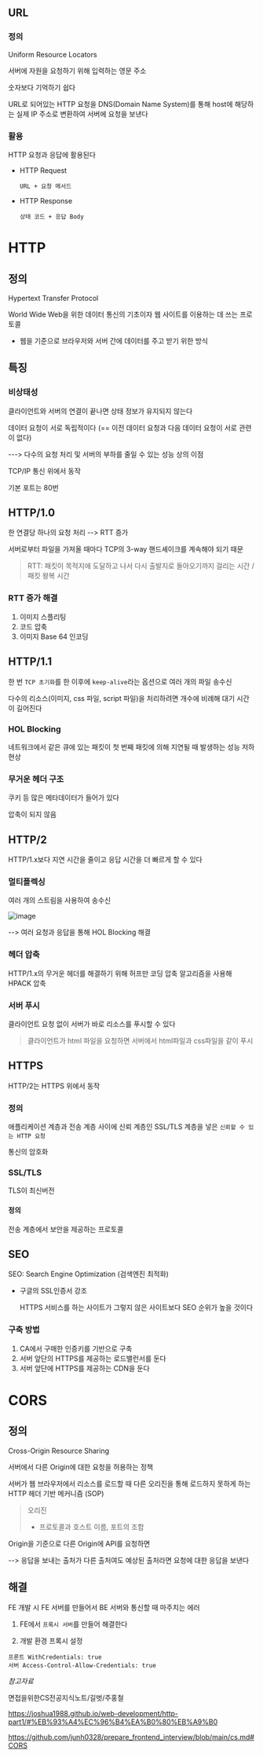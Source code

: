 ## URL

### 정의

Uniform Resource Locators

서버에 자원을 요청하기 위해 입력하는 영문 주소

숫자보다 기억하기 쉽다

URL로 되어있는 HTTP 요청을 DNS(Domain Name System)를 통해 host에 해당하는 실제 IP 주소로 변환하여 서버에 요청을 보낸다

### 활용

HTTP 요청과 응답에 활용된다

- HTTP Request

  `URL + 요청 메서드`

- HTTP Response

  `상태 코드 + 응답 Body`



# HTTP

## 정의

Hypertext Transfer Protocol

World Wide Web을 위한 데이터 통신의 기초이자 웹 사이트를 이용하는 데 쓰는 프로토콜

- 웹을 기준으로 브라우저와 서버 간에 데이터를 주고 받기 위한 방식



## 특징

### 비상태성

클라이언트와 서버의 연결이 끝나면 상태 정보가 유지되지 않는다

데이터 요청이 서로 독립적이다 (== 이전 데이터 요청과 다음 데이터 요청이 서로 관련이 없다)

---> 다수의 요청 처리 및 서버의 부하를 줄일 수 있는 성능 상의 이점

TCP/IP 통신 위에서 동작

기본 포트는 80번



## HTTP/1.0

한 연결당 하나의 요청 처리 --> RTT 증가

서버로부터 파일을 가져올 때마다 TCP의 3-way 핸드셰이크를 계속해야 되기 때문

> RTT: 패킷이 목적지에 도달하고 나서 다시 출발지로 돌아오기까지 걸리는 시간 / 패킷 왕복 시간

### RTT 증가 해결

1. 이미지 스플리팅
2. 코드 압축
3. 이미지 Base 64 인코딩



## HTTP/1.1

한 번 `TCP 초기화`를 한 이후에 `keep-alive`라는 옵션으로 여러 개의 파일 송수신

다수의 리소스(이미지, css 파일, script 파일)을 처리하려면 개수에 비례해 대기 시간이 길어진다

### HOL Blocking

네트워크에서 같은 큐에 있는 패킷이 첫 번째 패킷에 의해 지연될 때 발생하는 성능 저하 현상

### 무거운 헤더 구조

쿠키 등 많은 메타데이터가 들어가 있다

압축이 되지 않음



## HTTP/2

HTTP/1.x보다 지연 시간을 줄이고 응답 시간을 더 빠르게 할 수 있다

### 멀티플렉싱

여러 개의 스트림을 사용하여 송수신

![image](https://github.com/mindot7/TIL/assets/97648258/86a8fe45-5969-4048-9f25-77e0c9b3485e)

--> 여러 요청과 응답을 통해 HOL Blocking 해결

### 헤더 압축

HTTP/1.x의 무거운 헤더를 해결하기 위해 허프만 코딩 압축 알고리즘을 사용해 HPACK 압축

### 서버 푸시

클라이언트 요청 없이 서버가 바로 리소스를 푸시할 수 있다

> 클라이언트가 html 파일을 요청하면 서버에서 html파일과 css파일을 같이 푸시



## HTTPS

HTTP/2는 HTTPS 위에서 동작

### 정의

애플리케이션 계층과 전송 계층 사이에 신뢰 계층인 SSL/TLS 계층을 넣은 `신뢰할 수 있는 HTTP 요청`

통신의 암호화

### SSL/TLS

TLS이 최신버전

#### 정의

전송 계층에서 보안을 제공하는 프로토콜

## SEO

SEO: Search Engine Optimization (검색엔진 최적화)

- 구글의 SSL인증서 강조

  HTTPS 서비스를 하는 사이트가 그렇지 않은 사이트보다 SEO 순위가 높을 것이다

### 구축 방법

1. CA에서 구매한 인증키를 기반으로 구축
2. 서버 앞단의 HTTPS를 제공하는 로드밸런서를 둔다
3. 서버 앞단에 HTTPS를 제공하는 CDN을 둔다



# CORS

## 정의

Cross-Origin Resource Sharing

서버에서 다른 Origin에 대한 요청을 허용하는 정책

서버가 웹 브라우저에서 리소스를 로드할 때 다른 오리진을 통해 로드하지 못하게 하는 HTTP 헤더 기반 메커니즘 (SOP)

> 오리진
>
> - 프로토콜과 호스트 이름, 포트의 조합

Origin을 기준으로 다른 Origin에 API를 요청하면

--> 응답을 보내는 출처가 다른 출처여도 예상된 출처라면 요청에 대한 응답을 보낸다

## 해결

FE 개발 시 FE 서버를 만들어서 BE 서버와 통신할 때 마주치는 에러

1. FE에서 `프록시 서버`를 만들어 해결한다

2. 개발 환경 프록시 설정

```shell
프론트 WithCredentials: true
서버 Access-Control-Allow-Credentials: true
```





*참고자료*

면접을위한CS전공지식노트/길벗/주홍철

https://joshua1988.github.io/web-development/http-part1/#%EB%93%A4%EC%96%B4%EA%B0%80%EB%A9%B0

https://github.com/junh0328/prepare_frontend_interview/blob/main/cs.md#CORS



